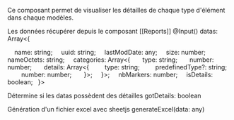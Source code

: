 Ce composant permet de visualiser les détailles de chaque type d'élément dans chaque modèles.

Les données récupérer depuis le composant [[Reports]]
@Input() datas: Array<{

    name: string;
    uuid: string;
    lastModDate: any;
    size: number;
    nameOctets: string;
    categories: Array<{
      type: string;
      number: number;
      details: Array<{
        type: string;
        predefinedType?: string;
        number: number;
      }>;
    }>;
    nbMarkers: number;
    isDetails: boolean;
  }>

Détermine si les datas possèdent des détailles
gotDetails: boolean

Génération d'un fichier excel avec sheetjs
generateExcel(data: any)